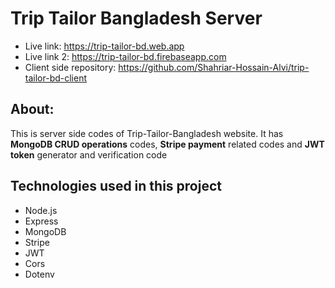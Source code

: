 # Trip Tailor Bangladesh Server
- Live link: https://trip-tailor-bd.web.app
- Live link 2: https://trip-tailor-bd.firebaseapp.com
- Client side repository: https://github.com/Shahriar-Hossain-Alvi/trip-tailor-bd-client

## About: 
This is server side codes of Trip-Tailor-Bangladesh website. It has **MongoDB CRUD operations** codes, **Stripe payment** related codes and **JWT token** generator and verification code


## Technologies used in this project

- Node.js
- Express
- MongoDB
- Stripe
- JWT
- Cors
- Dotenv